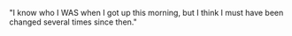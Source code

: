 "I know who I WAS when I got up this morning, but I think I must have been changed several times since then."